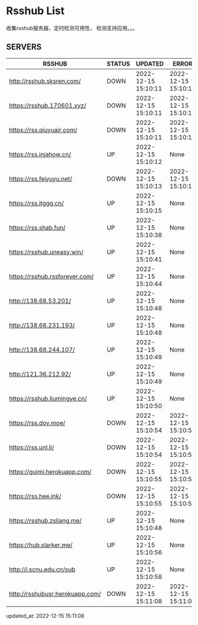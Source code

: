 # Rsshub List

收集rsshub服务器，定时检测可用性， 检测支持应用。。。


## SERVERS

|  RSSHUB   | STATUS  | UPDATED  | ERROR  | TWITTER |  
|  ----  | ----  | ----  | ----  | ---- |  
| http://rsshub.sksren.com/ | DOWN | 2022-12-15 15:10:11 | 2022-12-15 15:10:11 |  
| https://rsshub.170601.xyz/ | DOWN | 2022-12-15 15:10:11 | 2022-12-15 15:10:11 |  
| https://rss.qiuyuair.com/ | DOWN | 2022-12-15 15:10:11 | 2022-12-15 15:10:11 |  
| https://rss.injahow.cn/ | UP | 2022-12-15 15:10:12 | None ||  
| https://rss.feiyuyu.net/ | DOWN | 2022-12-15 15:10:13 | 2022-12-15 15:10:13 |  
| https://rss.itggg.cn/ | UP | 2022-12-15 15:10:15 | None ||  
| https://rss.shab.fun/ | UP | 2022-12-15 15:10:38 | None |OK|  
| https://rsshub.uneasy.win/ | UP | 2022-12-15 15:10:41 | None |OK|  
| https://rsshub.rssforever.com/ | UP | 2022-12-15 15:10:44 | None |OK|  
| http://138.68.53.201/ | UP | 2022-12-15 15:10:48 | None ||  
| http://138.68.231.193/ | UP | 2022-12-15 15:10:48 | None ||  
| http://138.68.244.107/ | UP | 2022-12-15 15:10:49 | None ||  
| http://121.36.212.92/ | UP | 2022-12-15 15:10:49 | None ||  
| https://rsshub.liumingye.cn/ | UP | 2022-12-15 15:10:50 | None |OK|  
| https://rss.dov.moe/ | DOWN | 2022-12-15 15:10:54 | 2022-12-15 15:10:54 |  
| https://rss.unl.li/ | DOWN | 2022-12-15 15:10:54 | 2022-12-15 15:10:54 |  
| https://guimi.herokuapp.com/ | DOWN | 2022-12-15 15:10:55 | 2022-12-15 15:10:55 |  
| https://rss.hee.ink/ | DOWN | 2022-12-15 15:10:55 | 2022-12-15 15:10:55 |  
| https://rsshub.zsliang.me/ | UP | 2022-12-15 15:10:48 | None |OK|  
| https://hub.slarker.me/ | UP | 2022-12-15 15:10:56 | None |OK|  
| http://i.scnu.edu.cn/sub | UP | 2022-12-15 15:10:58 | None ||  
| http://rsshubusr.herokuapp.com/ | DOWN | 2022-12-15 15:11:08 | 2022-12-15 15:11:08 |  
  

updated_at: 2022-12-15 15:11:08  
